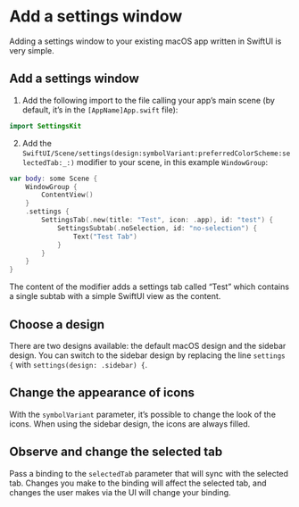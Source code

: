 # Add a settings window

Adding a settings window to your existing macOS app written in SwiftUI is very simple.

## Add a settings window
1. Add the following import to the file calling your app’s main scene (by default, it’s in the `[AppName]App.swift` file):
```swift
import SettingsKit
```
2. Add the ``SwiftUI/Scene/settings(design:symbolVariant:preferredColorScheme:selectedTab:_:)`` modifier to your scene, in this example `WindowGroup`:
```swift
var body: some Scene {
    WindowGroup {
        ContentView()
    }
    .settings {
        SettingsTab(.new(title: "Test", icon: .app), id: "test") {
            SettingsSubtab(.noSelection, id: "no-selection") {
                Text("Test Tab")
            }
        }
    }
}
```
The content of the modifier adds a settings tab called “Test” which contains a single subtab with a simple SwiftUI view as the content.

## Choose a design
There are two designs available: the default macOS design and the sidebar design. You can switch to the sidebar design by replacing the line `settings {` with `settings(design: .sidebar) {`.

## Change the appearance of icons
With the `symbolVariant` parameter, it’s possible to change the look of the icons. When using the sidebar design, the icons are always filled.

## Observe and change the selected tab
Pass a binding to the `selectedTab` parameter that will sync with the selected tab. Changes you make to the binding will affect the selected tab, and changes the user makes via the UI will change your binding.
